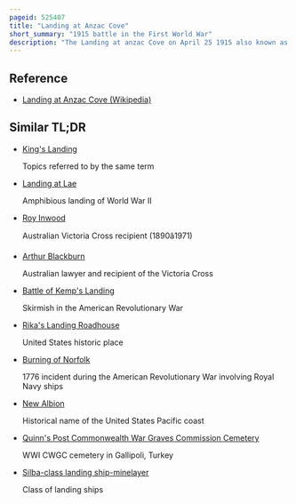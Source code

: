 ```yaml
---
pageid: 525407
title: "Landing at Anzac Cove"
short_summary: "1915 battle in the First World War"
description: "The Landing at anzac Cove on April 25 1915 also known as the Landing at gaba Tepe and for the Turks as the arburnu Battle was Part of the amphibious Invasion of the Gallipoli Peninsula by the Forces of the british Empire which began the Land Phase of the."
---
```


## Reference

- [Landing at Anzac Cove (Wikipedia)](https://en.wikipedia.org/?curid=525407)

## Similar TL;DR

- [King's Landing](/tldr/en/kings-landing)

  Topics referred to by the same term

- [Landing at Lae](/tldr/en/landing-at-lae)

  Amphibious landing of World War II

- [Roy Inwood](/tldr/en/roy-inwood)

  Australian Victoria Cross recipient (1890â1971)

- [Arthur Blackburn](/tldr/en/arthur-blackburn)

  Australian lawyer and recipient of the Victoria Cross

- [Battle of Kemp's Landing](/tldr/en/battle-of-kemps-landing)

  Skirmish in the American Revolutionary War

- [Rika's Landing Roadhouse](/tldr/en/rikas-landing-roadhouse)

  United States historic place

- [Burning of Norfolk](/tldr/en/burning-of-norfolk)

  1776 incident during the American Revolutionary War involving Royal Navy ships

- [New Albion](/tldr/en/new-albion)

  Historical name of the United States Pacific coast

- [Quinn's Post Commonwealth War Graves Commission Cemetery](/tldr/en/quinns-post-commonwealth-war-graves-commission-cemetery)

  WWI CWGC cemetery in Gallipoli, Turkey

- [Silba-class landing ship-minelayer](/tldr/en/silba-class-landing-ship-minelayer)

  Class of landing ships
